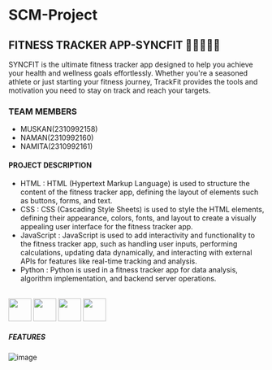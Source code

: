 # SCM-Project
## FITNESS TRACKER APP-SYNCFIT 🏋️‍♀️🏃‍♂️💪

SYNCFIT is the ultimate fitness tracker app designed to help you achieve your health and wellness goals effortlessly. Whether you're a seasoned athlete or just starting your fitness journey, TrackFit provides the tools and motivation you need to stay on track and reach your targets.

### TEAM MEMBERS
- MUSKAN(2310992158)
- NAMAN(2310992160)
- NAMITA(2310992161)

#### PROJECT DESCRIPTION
- HTML : HTML (Hypertext Markup Language) is used to structure the content of the fitness tracker app, defining the layout of elements such as buttons, forms, and text.
- CSS : CSS (Cascading Style Sheets) is used to style the HTML elements, defining their appearance, colors, fonts, and layout to create a visually appealing user interface for the fitness tracker app.
- JavaScript : JavaScript is used to add interactivity and functionality to the fitness tracker app, such as handling user inputs, performing calculations, updating data dynamically, and interacting with external 
  APIs for features like real-time tracking and analysis.
- Python : Python is used in a fitness tracker app for data analysis, algorithm implementation, and backend server operations.
<br>
<img src="https://upload.wikimedia.org/wikipedia/commons/6/61/HTML5_logo_and_wordmark.svg" width="45" height="45"/> <img src="https://billing.flourisense.in/wp-content/uploads/2022/11/css3.png" width="45" height="45"/> <img src="https://static.javatpoint.com/images/javascript/javascript_logo.png" width="45" height="45"/> <img src="https://upload.wikimedia.org/wikipedia/commons/thumb/0/0a/Python.svg/1200px-Python.svg.png" width="45" height="45"/>


##### FEATURES


![image](https://github.com/naman0403/SCM-Project/assets/156660444/888e71f6-ddd6-4b7d-be50-501e587fd324)






